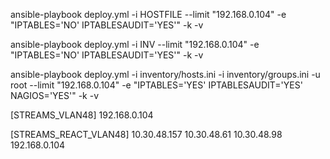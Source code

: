 ansible-playbook deploy.yml -i HOSTFILE  --limit "192.168.0.104" -e "IPTABLES='NO' IPTABLESAUDIT='YES'" -k -v

ansible-playbook deploy.yml -i INV  --limit "192.168.0.104" -e "IPTABLES='NO' IPTABLESAUDIT='YES'" -k -v

ansible-playbook deploy.yml -i inventory/hosts.ini -i inventory/groups.ini -u root --limit "192.168.0.104" -e "IPTABLES='YES' IPTABLESAUDIT='YES' NAGIOS='YES'" -k -v   





[STREAMS_VLAN48]
192.168.0.104

[STREAMS_REACT_VLAN48]
10.30.48.157
10.30.48.61
10.30.48.98
192.168.0.104